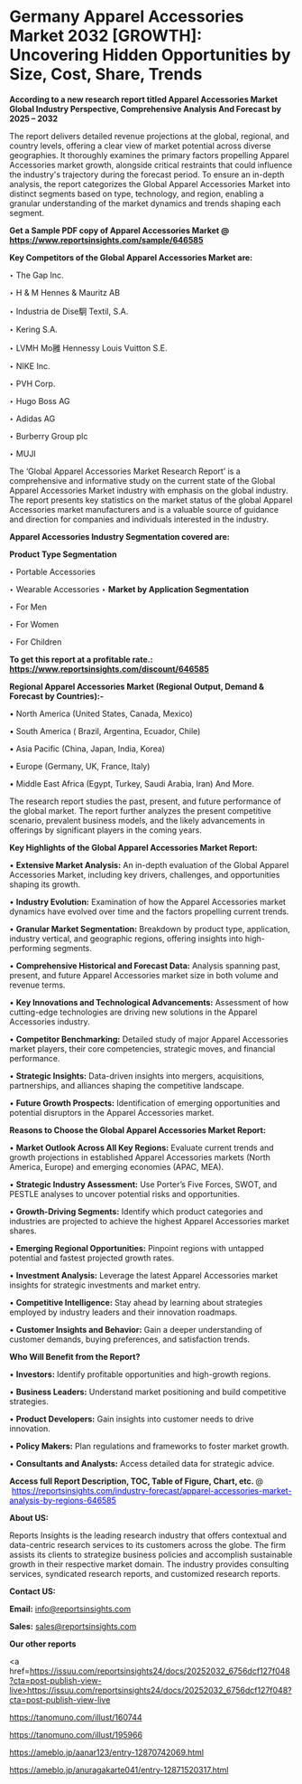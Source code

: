 # Germany Apparel Accessories Market 2032 [GROWTH]: Uncovering Hidden Opportunities by Size, Cost, Share, Trends

<strong>According to a new research report titled Apparel Accessories Market Global Industry Perspective, Comprehensive Analysis And Forecast by 2025 – 2032</strong>

The report delivers detailed revenue projections at the global, regional, and country levels, offering a clear view of market potential across diverse geographies. It thoroughly examines the primary factors propelling Apparel Accessories market growth, alongside critical restraints that could influence the industry's trajectory during the forecast period. To ensure an in-depth analysis, the report categorizes the Global Apparel Accessories Market into distinct segments based on type, technology, and region, enabling a granular understanding of the market dynamics and trends shaping each segment.

<strong>Get a Sample PDF copy of Apparel Accessories Market </strong><strong>@<a href=https://www.reportsinsights.com/sample/646585 style=color:#0000ff;> https://www.reportsinsights.com/sample/646585</a></strong></font>

<strong>Key Competitors of the Global Apparel Accessories Market are:</strong>

‣ The Gap Inc.

‣ H & M Hennes & Mauritz AB

‣ Industria de Dise駉 Textil, S.A.

‣ Kering S.A.

‣ LVMH Mo雝 Hennessy Louis Vuitton S.E.

‣ NIKE Inc.

‣ PVH Corp.

‣ Hugo Boss AG

‣ Adidas AG

‣ Burberry Group plc

‣ MUJI

The ‘Global Apparel Accessories Market Research Report’ is a comprehensive and informative study on the current state of the Global Apparel Accessories Market industry with emphasis on the global industry. The report presents key statistics on the market status of the global Apparel Accessories market manufacturers and is a valuable source of guidance and direction for companies and individuals interested in the industry.

<strong>Apparel Accessories Industry Segmentation covered are:</strong>

<strong>Product Type Segmentation</strong>

‣ Portable Accessories

‣ Wearable Accessories
‣ 
<strong>Market by Application Segmentation</strong>

‣ For Men

‣ For Women

‣ For Children

<strong>To get this report at a profitable rate.: <a href=https://www.reportsinsights.com/discount/646585 style=color:#0000ff;>https://www.reportsinsights.com/discount/646585</a></strong></font>

<strong>Regional Apparel Accessories Market (Regional Output, Demand &amp; Forecast by Countries):-</strong>

• North America (United States, Canada, Mexico)

• South America ( Brazil, Argentina, Ecuador, Chile)

• Asia Pacific (China, Japan, India, Korea)

• Europe (Germany, UK, France, Italy)

• Middle East Africa (Egypt, Turkey, Saudi Arabia, Iran) And More.

The research report studies the past, present, and future performance of the global market. The report further analyzes the present competitive scenario, prevalent business models, and the likely advancements in offerings by significant players in the coming years.

<strong>Key Highlights of the Global Apparel Accessories Market Report:</strong>

• <strong>Extensive Market Analysis:</strong> An in-depth evaluation of the Global Apparel Accessories Market, including key drivers, challenges, and opportunities shaping its growth.

• <strong>Industry Evolution:</strong> Examination of how the Apparel Accessories market dynamics have evolved over time and the factors propelling current trends.

• <strong>Granular Market Segmentation:</strong> Breakdown by product type, application, industry vertical, and geographic regions, offering insights into high-performing segments.

• <strong>Comprehensive Historical and Forecast Data:</strong> Analysis spanning past, present, and future Apparel Accessories market size in both volume and revenue terms.

• <strong>Key Innovations and Technological Advancements:</strong> Assessment of how cutting-edge technologies are driving new solutions in the Apparel Accessories industry.

• <strong>Competitor Benchmarking:</strong> Detailed study of major Apparel Accessories market players, their core competencies, strategic moves, and financial performance.

• <strong>Strategic Insights:</strong> Data-driven insights into mergers, acquisitions, partnerships, and alliances shaping the competitive landscape.

• <strong>Future Growth Prospects:</strong> Identification of emerging opportunities and potential disruptors in the Apparel Accessories market.

<strong>Reasons to Choose the Global Apparel Accessories Market Report:</strong>

• <strong>Market Outlook Across All Key Regions:</strong> Evaluate current trends and growth projections in established Apparel Accessories markets (North America, Europe) and emerging economies (APAC, MEA).

• <strong>Strategic Industry Assessment:</strong> Use Porter’s Five Forces, SWOT, and PESTLE analyses to uncover potential risks and opportunities.

• <strong>Growth-Driving Segments:</strong> Identify which product categories and industries are projected to achieve the highest Apparel Accessories market shares.

• <strong>Emerging Regional Opportunities:</strong> Pinpoint regions with untapped potential and fastest projected growth rates.

• <strong>Investment Analysis:</strong> Leverage the latest Apparel Accessories market insights for strategic investments and market entry.

• <strong>Competitive Intelligence:</strong> Stay ahead by learning about strategies employed by industry leaders and their innovation roadmaps.

• <strong>Customer Insights and Behavior:</strong> Gain a deeper understanding of customer demands, buying preferences, and satisfaction trends.

<strong>Who Will Benefit from the Report?</strong>

• <strong>Investors:</strong> Identify profitable opportunities and high-growth regions.

• <strong>Business Leaders:</strong> Understand market positioning and build competitive strategies.

• <strong>Product Developers:</strong> Gain insights into customer needs to drive innovation.

• <strong>Policy Makers:</strong> Plan regulations and frameworks to foster market growth.

• <strong>Consultants and Analysts:</strong> Access detailed data for strategic advice.
</ul>
<strong>Access full Report Description, TOC, Table of Figure, Chart, etc. </strong>@  <a href=https://reportsinsights.com/industry-forecast/apparel-accessories-market-analysis-by-regions-646585 style=color:#0000ff;>https://reportsinsights.com/industry-forecast/apparel-accessories-market-analysis-by-regions-646585</a></font>

<strong><strong>About US</strong>:</strong>

Reports Insights is the leading research industry that offers contextual and data-centric research services to its customers across the globe. The firm assists its clients to strategize business policies and accomplish sustainable growth in their respective market domain. The industry provides consulting services, syndicated research reports, and customized research reports.

<strong>Contact US:</strong>

<p class=""""><b>Email:</b> <a href=mailto:info@reportsinsights.com>info@reportsinsights.com</a></p>
<p class=""""><b>Sales:</b> <a href=mailto:sales@reportsinsights.com>sales@reportsinsights.com</a></p>

<strong>Our other reports</strong>

<a href=https://issuu.com/reportsinsights24/docs/20252032_6756dcf127f048?cta=post-publish-view-live>https://issuu.com/reportsinsights24/docs/20252032_6756dcf127f048?cta=post-publish-view-live</a>

<a href=https://tanomuno.com/illust/160744>https://tanomuno.com/illust/160744</a>

<a href=https://tanomuno.com/illust/195966>https://tanomuno.com/illust/195966</a>

<a href=https://ameblo.jp/aanar123/entry-12870742069.html>https://ameblo.jp/aanar123/entry-12870742069.html</a>

<a href=https://ameblo.jp/anuragakarte041/entry-12871520317.html>https://ameblo.jp/anuragakarte041/entry-12871520317.html</a>
